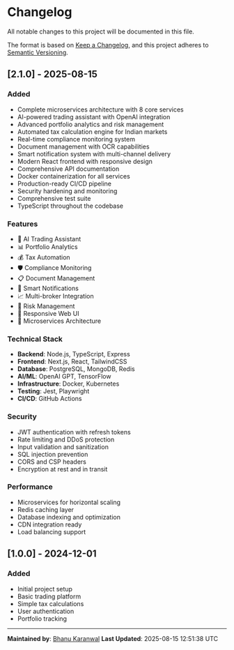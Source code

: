 # Changelog

All notable changes to this project will be documented in this file.

The format is based on [Keep a Changelog](https://keepachangelog.com/en/1.0.0/),
and this project adheres to [Semantic Versioning](https://semver.org/spec/v2.0.0.html).

## [2.1.0] - 2025-08-15

### Added
- Complete microservices architecture with 8 core services
- AI-powered trading assistant with OpenAI integration
- Advanced portfolio analytics and risk management
- Automated tax calculation engine for Indian markets
- Real-time compliance monitoring system
- Document management with OCR capabilities
- Smart notification system with multi-channel delivery
- Modern React frontend with responsive design
- Comprehensive API documentation
- Docker containerization for all services
- Production-ready CI/CD pipeline
- Security hardening and monitoring
- Comprehensive test suite
- TypeScript throughout the codebase

### Features
- 🤖 AI Trading Assistant
- 📊 Portfolio Analytics
- 💰 Tax Automation
- 🛡️ Compliance Monitoring
- 📋 Document Management
- 🔔 Smart Notifications
- 📈 Multi-broker Integration
- 🎯 Risk Management
- 📱 Responsive Web UI
- 🚀 Microservices Architecture

### Technical Stack
- **Backend**: Node.js, TypeScript, Express
- **Frontend**: Next.js, React, TailwindCSS
- **Database**: PostgreSQL, MongoDB, Redis
- **AI/ML**: OpenAI GPT, TensorFlow
- **Infrastructure**: Docker, Kubernetes
- **Testing**: Jest, Playwright
- **CI/CD**: GitHub Actions

### Security
- JWT authentication with refresh tokens
- Rate limiting and DDoS protection
- Input validation and sanitization
- SQL injection prevention
- CORS and CSP headers
- Encryption at rest and in transit

### Performance
- Microservices for horizontal scaling
- Redis caching layer
- Database indexing and optimization
- CDN integration ready
- Load balancing support

## [1.0.0] - 2024-12-01

### Added
- Initial project setup
- Basic trading platform
- Simple tax calculations
- User authentication
- Portfolio tracking

---

**Maintained by**: [Bhanu Karanwal](https://github.com/bhanukaranwal)
**Last Updated**: 2025-08-15 12:51:38 UTC
